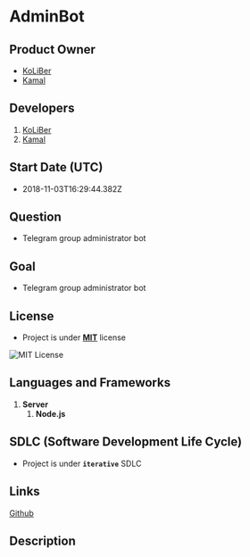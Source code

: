 # AdminBot

## Product Owner

* [KoLiBer](https://koliber.ir)
* [Kamal]()

## Developers

1. [KoLiBer](https://koliber.ir)
2. [Kamal](https://koliber.ir)

## Start Date (UTC)

* 2018-11-03T16:29:44.382Z

## Question

* Telegram group administrator bot

## Goal

* Telegram group administrator bot

## License

* Project is under __[MIT](LICENSE.md)__ license

![MIT License](https://pre00.deviantart.net/4938/th/pre/f/2016/070/3/b/mit_license_logo_by_excaliburzero-d9ur2lg.png)

## Languages and Frameworks

1. __Server__
    1. __Node.js__

## SDLC (Software Development Life Cycle)

* Project is under __`iterative`__ SDLC

## Links

[Github](https://github.com/Azhant/AdminBot)

## Description